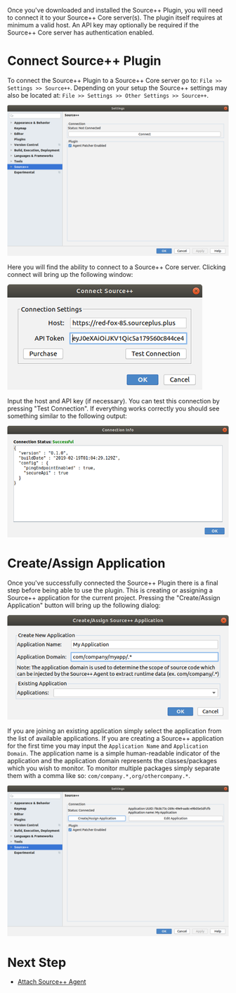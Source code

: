 Once you've downloaded and installed the Source++ Plugin, you will need to connect it to your Source++ Core server(s). The plugin itself requires at minimum a valid host. An API key may optionally be required if the Source++ Core server has authentication enabled.

# Connect Source++ Plugin

To connect the Source++ Plugin to a Source++ Core server go to: `File >> Settings >> Source++`. Depending on your setup the Source++ settings may also be located at: `File >> Settings >> Other Settings >> Source++`.

![](../../images/plugin/Source++%20Settings.png)

Here you will find the ability to connect to a Source++ Core server. Clicking connect will bring up the following window:

![](../../images/plugin/Connect%20Source++.png)

Input the host and API key (if necessary). You can test this connection by pressing "Test Connection". If everything works correctly you should see something similar to the following output:

![](../../images/plugin/Successful%20Connection.png)

# Create/Assign Application

Once you've successfully connected the Source++ Plugin there is a final step before being able to use the plugin. This is creating or assigning a Source++ application for the current project. Pressing the "Create/Assign Application" button will bring up the following dialog:

![](../../images/plugin/Create%20Application.png)

If you are joining an existing application simply select the application from the list of available applications. If you are creating a Source++ application for the first time you may input the `Application Name` and `Application Domain`. The application name is a simple human-readable indicator of the application and the application domain represents the classes/packages which you wish to monitor. To monitor multiple packages simply separate them with a comma like so: `com/company.*,org/othercompany.*`.

![](../../images/plugin/Application%20Connected.png)

# Next Step

- [Attach Source++ Agent](./07-attach-source-agent.md)
